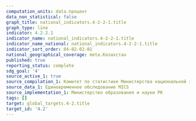```yaml
---
computation_units: data.процент
data_non_statistical: false
graph_title: national_indicators.4-2-2-1.title
graph_type: line
indicator: 4.2.2.1
indicator_name: national_indicators.4-2-2-1.title
indicator_name_national: national_indicators.4-2-2-1.title
indicator_sort_order: 04-02-02-01
national_geographical_coverage: meta.Казахстан
published: true
reporting_status: complete
sdg_goal: '4'
source_active_1: true
source_compilation_1: Комитет по статистике Министерства национальной экономики РК
source_data_1: Единовременное обследование MICS
source_implementation_1: Министерство образования и науки РК
tags: []
target: global_targets.4-2.title
target_id: '4.2'
---
```

